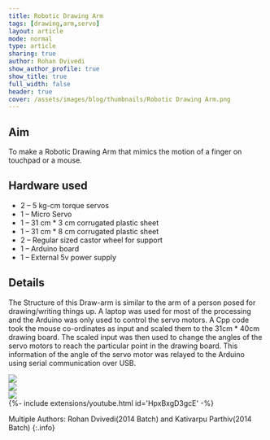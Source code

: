 ```yaml
---
title: Robotic Drawing Arm
tags: [drawing,arm,servo]
layout: article
mode: normal
type: article
sharing: true
author: Rohan Dvivedi
show_author_profile: true
show_title: true
full_width: false
header: true
cover: /assets/images/blog/thumbnails/Robotic Drawing Arm.png
---
```

## Aim
To make a Robotic Drawing Arm that mimics the motion of a finger on touchpad or a mouse.
<!--more-->

## Hardware used
- 2 – 5 kg-cm torque servos
- 1 – Micro Servo
- 1 – 31 cm * 3 cm corrugated plastic sheet
- 1 – 31 cm * 8 cm corrugated plastic sheet
- 2 – Regular sized castor wheel for support
- 1 – Arduino board
- 1 – External 5v power supply

## Details
The Structure of this Draw-arm is similar to the arm of a person posed for drawing/writing things up. A laptop was used for most of the processing and the Arduino was only used to control the servo motors. A Cpp code took the mouse co-ordinates as input and scaled them to the 31cm * 40cm drawing board. The scaled input was then used to change the angles of the servo motors to reach the particular point in the drawing board. This information of the angle of the servo motor was relayed to the Arduino using serial communication over USB.

<div class="swiper swiper-demo">
  <div class="swiper__wrapper">
    <div class="swiper__slide"><img class="image image" src="{{site.baseurl}}/assets/images/blog/Robotic-Drawing-Arm/1.png"/></div>
    <div class="swiper__slide"><img class="image image" src="{{site.baseurl}}/assets/images/blog/Robotic-Drawing-Arm/2.png"/></div>
    <div class="swiper__slide"><img class="image image" src="{{site.baseurl}}/assets/images/blog/Robotic-Drawing-Arm/3.png"/></div>
  </div>
  <div class="swiper__button swiper__button--prev fas fa-chevron-left"></div>
  <div class="swiper__button swiper__button--next fas fa-chevron-right"></div>
</div>

<style>
.swiper-demo {
  height: auto;
}
</style>
<script>
{%- include scripts/lib/swiper.js -%}
var SOURCES = window.TEXT_VARIABLES.sources;
window.Lazyload.js(SOURCES.jquery, function() {
  $('.swiper-demo').swiper();
});
</script>

<div>{%- include extensions/youtube.html id='HpxBxgD3gcE' -%}</div>



Multiple Authors: Rohan Dvivedi(2014 Batch) and Kativarpu Parthiv(2014 Batch)
{:.info}